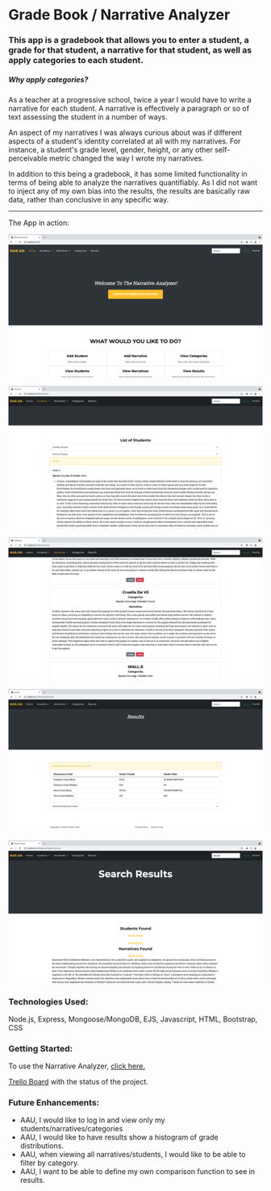 # Grade Book / Narrative Analyzer

### This app is a gradebook that allows you to enter a student, a grade for that student, a narrative for that student, as well as apply categories to each student.

##### Why apply categories?
As a teacher at a progressive school, twice a year I would have to write a narrative for each student. A narrative is effectively a paragraph or so of text assessing the student in a number of ways.  

An aspect of my narratives I was always curious about was if different aspects of a student's identity correlated at all with my narratives. For instance, a student's grade level,  gender, height, or any other self-perceivable metric changed the way I wrote my narratives.  

In addition to this being a gradebook, it has some limited functionality in terms of being able to analyze the narratives quantifiably. As I did not want to inject any of my own bias into the results, the results are basically raw data, rather than conclusive in any specific way.

***

The App in action:

![Landing Page](https://github.com/adrianferenc/narrative-analyzer/blob/main/screenshots/NA%20Landing%20Page.png?raw=true)

![Student List](https://github.com/adrianferenc/narrative-analyzer/blob/main/screenshots/NA%20List%20of%20Students.png?raw=true)

![Narrative List](https://github.com/adrianferenc/narrative-analyzer/blob/main/screenshots/NA%20Narratives.png?raw=true)

![Results](https://github.com/adrianferenc/narrative-analyzer/blob/main/screenshots/NA%20Results.png?raw=true)

![Search Results](https://github.com/adrianferenc/narrative-analyzer/blob/main/screenshots/NA%20Search%20Results.png?raw=true)

### Technologies Used:

Node.js, Express, Mongoose/MongoDB, EJS, Javascript, HTML, Bootstrap, CSS


### Getting Started:

To use the Narrative Analyzer, [click here.](https://narrative-analyzer.herokuapp.com/)


[Trello Board](https://trello.com/b/y1dv9k0z/build-out-na-app) with the status of the project.

### Future Enhancements:
- AAU, I would like to log in and view only my students/narratives/categories
- AAU, I would like to have results show a histogram of grade distributions.
- AAU, when viewing all narratives/students, I would like to be able to filter by category.
- AAU, I want to be able to define my own comparison function to see in results.
